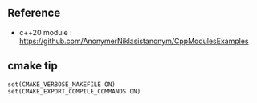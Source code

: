 ## Reference
- c++20 module : https://github.com/AnonymerNiklasistanonym/CppModulesExamples

## cmake tip

    set(CMAKE_VERBOSE_MAKEFILE ON)
    set(CMAKE_EXPORT_COMPILE_COMMANDS ON)


